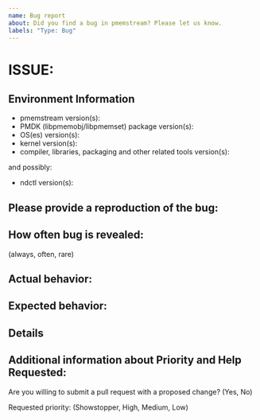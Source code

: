 ```yaml
---
name: Bug report
about: Did you find a bug in pmemstream? Please let us know.
labels: "Type: Bug"
---
```

<!--
Before creating new issue, ensure that similar issue wasn't already created
  * Search: https://github.com/pmem/pmemstream/issues

Note that if you do not provide enough information to reproduce the issue, we may not be able to take action on your report.
Remember this is just a minimal template. You can extend it with data you think may be useful.
-->

# ISSUE: <!-- fill the title of issue -->

## Environment Information

- pmemstream version(s):                                             <!-- fill this out -->
- PMDK (libpmemobj/libpmemset) package version(s):                   <!-- fill this out -->
- OS(es) version(s):                                                 <!-- fill this out -->
- kernel version(s):                                                 <!-- fill this out -->
- compiler, libraries, packaging and other related tools version(s): <!-- fill this out -->

and possibly:
- ndctl version(s):                                                  <!-- fill this out -->
<!-- fill in also other useful environment data -->

## Please provide a reproduction of the bug:

<!-- fill this out -->

## How often bug is revealed:

(always, often, rare) <!-- pick one if possible -->
<!-- describe special circumstances -->

## Actual behavior:

<!-- fill this out -->

## Expected behavior:

<!-- fill this out -->

## Details

<!-- fill this out -->

## Additional information about Priority and Help Requested:

Are you willing to submit a pull request with a proposed change? (Yes, No)  <!-- check one if possible -->

Requested priority: (Showstopper, High, Medium, Low)                        <!-- check one if possible -->

